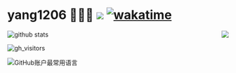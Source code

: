 # yang1206 🧑🏻‍💻 ![](https://visitor-badge.laobi.icu/badge?page_id=yang1206.readme)  [![wakatime](https://wakatime.com/badge/user/88f3da5b-2e68-4cda-af3c-0ddd82cd648a.svg)](https://wakatime.com/@88f3da5b-2e68-4cda-af3c-0ddd82cd648a)

<picture decoding="async" loading="lazy">
  <source media="(prefers-color-scheme: light)" srcset="https://pixel-profile.vercel.app/api/github-stats?username=yang1206&screen_effect=false&background=linear-gradient(to%20bottom%20right%2C%20%2374dcc4%2C%20%234597e9)">
  <source media="(prefers-color-scheme: dark)" srcset="https://pixel-profile.vercel.app/api/github-stats?username=yang1206&screen_effect=true&background=linear-gradient(to%20bottom%20right%2C%20%235580eb%2C%20%232aeeff)">
  <img alt="github stats" src="https://pixel-profile.vercel.app/api/github-stats?username=yang1206&screen_effect=false&background=linear-gradient(to%20bottom%20right%2C%20%2374dcc4%2C%20%234597e9)">
</picture>


<picture>
  <source
    srcset="https://github-readme-stats.vercel.app/api?username=yang1206&show_icons=true&theme=dark"
    media="(prefers-color-scheme: dark)"
  />
  <source
    srcset="https://github-readme-stats.vercel.app/api?username=yang1206&show_icons=true"
    media="(prefers-color-scheme: light), (prefers-color-scheme: no-preference)"
  />
  <img src="https://github-readme-stats.vercel.app/api?username=yang1206&show_icons=true" align=right />
</picture>

 ![gh_visitors](https://profile-counter.glitch.me/yang1206/count.svg)



![GitHub账户最常用语言](https://github-stats.ubrong.com/api/top-langs/?username=yang1206&layout=compact&theme=tokyonight)




